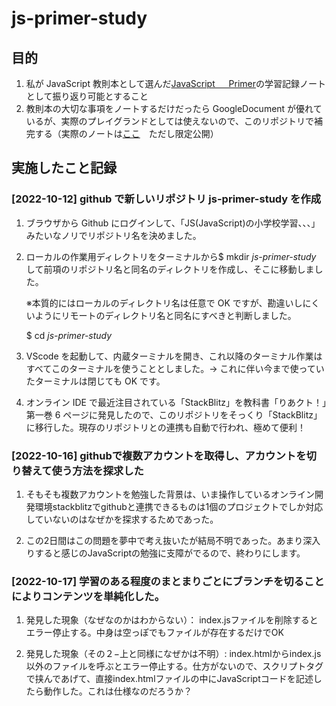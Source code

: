 # js-primer-study

## 目的

1. 私が JavaScript 教則本として選んだ[JavaScript 　 Primer](https://jsprimer.net/)の学習記録ノートとして振り返り可能とすること
1. 教則本の大切な事項をノートするだけだったら GoogleDocument が優れているが、実際のプレイグランドとしては使えないので、このリポジトリで補完する（実際のノートは[ここ](https://docs.google.com/document/d/19ZSQ25mYEGXZvKF9ILHM695dGOrU9meK63W5PBmzHYA/edit#heading=h.ob8z6lr3yyo1)　ただし限定公開）

## 実施したこと記録

### [2022-10-12] github で新しいリポジトリ js-primer-study を作成

1. ブラウザから Github にログインして、「JS(JavaScript)の小学校学習、、、」みたいなノリでリポジトリ名を決めました。

1. ローカルの作業用ディレクトリをターミナルから$ mkdir _js-primer-study_ して前項のリポジトリ名と同名のディレクトリを作成し、そこに移動しました。

   ※本質的にはローカルのディレクトリ名は任意で OK ですが、勘違いしにくいようにリモートのディレクトリ名と同名にすべきと判断しました。

   $ cd _js-primer-study_

1. VScode を起動して、内蔵ターミナルを開き、これ以降のターミナル作業はすべてこのターミナルを使うこととしました。→ これに伴い今まで使っていたターミナルは閉じても OK です。

1. オンライン IDE で最近注目されている「StackBlitz」を教科書「りあクト！」第一巻 6 ページに発見したので、このリポジトリをそっくり「StackBlitz」に移行した。現存のリポジトリとの連携も自動で行われ、極めて便利！

### [2022-10-16] githubで複数アカウントを取得し、アカウントを切り替えて使う方法を探求した

1. そもそも複数アカウントを勉強した背景は、いま操作しているオンライン開発環境stackblitzでgithubと連携できるものは1個のプロジェクトでしか対応していないのはなぜかを探求するためであった。

1. この2日間はこの問題を夢中で考え抜いたが結局不明であった。あまり深入りすると感じのJavaScriptの勉強に支障がでるので、終わりにします。

### [2022-10-17] 学習のある程度のまとまりごとにブランチを切ることによりコンテンツを単純化した。  

1. 発見した現象（なぜなのかはわからない）： index.jsファイルを削除するとエラー停止する。中身は空っぽでもファイルが存在するだけでOK

1. 発見した現象（その２−上と同様になぜかは不明）: index.htmlからindex.js以外のファイルを呼ぶとエラー停止する。仕方がないので、スクリプトタグで挟んであげて、直接index.htmlファイルの中にJavaScriptコードを記述したら動作した。これは仕様なのだろうか？
